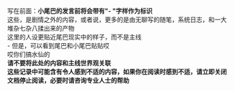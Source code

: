 写在前面：**小尾巴的发言前将会带有\"\- \"字样作为标识**  
这些，是剧情之外的内容，或者说，更多的是由无聊写的随笔，系统日志，和一大堆杂七杂八揉出来的产物  
这里的人设更贴近尾巴现实中的样子，而不是主线  
\- 但是，可以看到尾巴和小尾巴贴贴哎  
哎你们搞水仙的  
**请不要将此处的内容和主线世界观关联**  
**这些记录中可能含有令人感到不适的内容，如果你在阅读时感到不适，请立即关闭文档停止阅读，必要时请咨询专业人士的帮助**  

